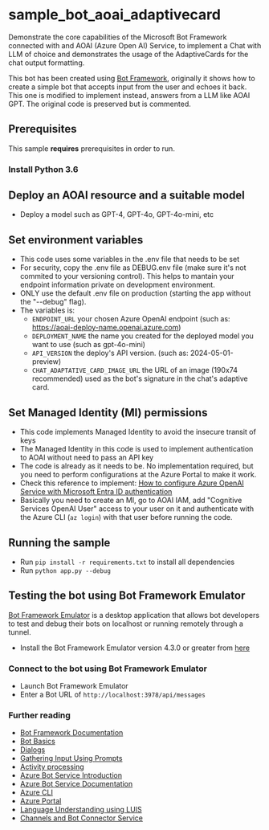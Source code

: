 # sample_bot_aoai_adaptivecard

Demonstrate the core capabilities of the Microsoft Bot Framework connected with and AOAI (Azure Open AI) Service, to implement a Chat with LLM of choice and demonstrates the usage of the AdaptiveCards for the chat output formatting.

This bot has been created using [Bot Framework](https://dev.botframework.com), originally it shows how to create a simple bot that accepts input from the user and echoes it back. This one is modified to implement instead, answers from a LLM like AOAI GPT. The original code is preserved but is commented.

## Prerequisites

This sample **requires** prerequisites in order to run.

### Install Python 3.6

## Deploy an AOAI resource and a suitable model
- Deploy a model such as GPT-4, GPT-4o, GPT-4o-mini, etc

## Set environment variables
- This code uses some variables in the .env file that needs to be set
- For security, copy the .env file as DEBUG.env file (make sure it's not commited to your versioning control). This helps to mantain your endpoint information private on development environment.
- ONLY use the default .env file on production (starting the app without the "--debug" flag).
- The variables is:
   - `ENDPOINT_URL` your chosen Azure OpenAI endpoint (such as: https://aoai-deploy-name.openai.azure.com)
   - `DEPLOYMENT_NAME` the name you created for the deployed model you want to use (such as gpt-4o-mini)
   - `API_VERSION` the deploy's API version. (such as: 2024-05-01-preview)
   - `CHAT_ADAPTATIVE_CARD_IMAGE_URL` the URL of an image (190x74 recommended) used as the bot's signature in the chat's adaptive card.

## Set Managed Identity (MI) permissions
- This code implements Managed Identity to avoid the insecure transit of keys
- The Managed Identity in this code is used to implement authentication to AOAI without need to pass an API key
- The code is already as it needs to be. No implementation required, but you need to perform configurations at the Azure Portal to make it work.
- Check this reference to implement: [How to configure Azure OpenAI Service with Microsoft Entra ID authentication](https://learn.microsoft.com/en-us/azure/ai-services/openai/how-to/managed-identity)
- Basically you need to create an MI, go to AOAI IAM, add "Cognitive Services OpenAI User" access to your user on it and authenticate with the Azure CLI (`az login`) with that user before running the code. 

## Running the sample
- Run `pip install -r requirements.txt` to install all dependencies
- Run `python app.py --debug`

## Testing the bot using Bot Framework Emulator

[Bot Framework Emulator](https://github.com/microsoft/botframework-emulator) is a desktop application that allows bot developers to test and debug their bots on localhost or running remotely through a tunnel.

- Install the Bot Framework Emulator version 4.3.0 or greater from [here](https://github.com/Microsoft/BotFramework-Emulator/releases)

### Connect to the bot using Bot Framework Emulator

- Launch Bot Framework Emulator
- Enter a Bot URL of `http://localhost:3978/api/messages`

### Further reading

- [Bot Framework Documentation](https://docs.botframework.com)
- [Bot Basics](https://docs.microsoft.com/azure/bot-service/bot-builder-basics?view=azure-bot-service-4.0)
- [Dialogs](https://docs.microsoft.com/azure/bot-service/bot-builder-concept-dialog?view=azure-bot-service-4.0)
- [Gathering Input Using Prompts](https://docs.microsoft.com/azure/bot-service/bot-builder-prompts?view=azure-bot-service-4.0&tabs=csharp)
- [Activity processing](https://docs.microsoft.com/en-us/azure/bot-service/bot-builder-concept-activity-processing?view=azure-bot-service-4.0)
- [Azure Bot Service Introduction](https://docs.microsoft.com/azure/bot-service/bot-service-overview-introduction?view=azure-bot-service-4.0)
- [Azure Bot Service Documentation](https://docs.microsoft.com/azure/bot-service/?view=azure-bot-service-4.0)
- [Azure CLI](https://docs.microsoft.com/cli/azure/?view=azure-cli-latest)
- [Azure Portal](https://portal.azure.com)
- [Language Understanding using LUIS](https://docs.microsoft.com/azure/cognitive-services/luis/)
- [Channels and Bot Connector Service](https://docs.microsoft.com/azure/bot-service/bot-concepts?view=azure-bot-service-4.0)
